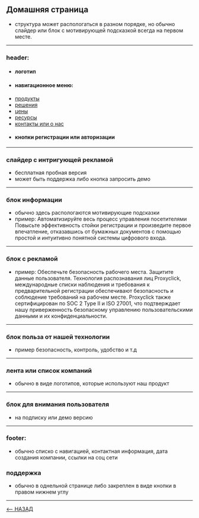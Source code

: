 ## Домашняя страница
- структура может распологаться в разном порядке, но обычно слайдер или блок с мотивирующей подсказкой всегда на первом месте.

---
### header:
- #### логотип
- #### навигационное меню:
- [продукты](./продукты.md)
- [решения](./решения.md)
- [цены](./цены.md)
- [ресурсы](./ресурсы.md)
- [контакты или о нас](./контакты.md)
- #### кнопки регистрации или авторизации

---
### слайдер с интригующей рекламой
- бесплатная пробная версия
- может быть поддержка либо кнопка запросить демо

---
### блок информации
- обычно здесь распологаются мотивирующие подсказки
- пример: Автоматизируйте весь процесс управления посетителями
Повысьте эффективность стойки регистрации и произведите первое впечатление, отказавшись от бумажных документов с помощью простой и интуитивно понятной системы цифрового входа.

---
### блок с рекламой
- пример: Обеспечьте безопасность рабочего места. Защитите данные пользователя.
Технология распознавания лиц Proxyclick, международные списки наблюдения и требования к предварительной регистрации обеспечивают безопасность и соблюдение требований на рабочем месте. Proxyclick также сертифицирован по SOC 2 Type II и ISO 27001, что подтверждает нашу приверженность безопасному управлению пользовательскими данными и их конфиденциальности.

---
### блок польза от нашей технологии
- пример безопасность, контроль, удобство и т.д

---
### лента или список компаний
- обычно в виде логотипов, которые используют наш продукт

---
### блок для внимания пользователя
- на подписку или демо версию

---
### footer: 
- обычно списко с навигацией, контактная информация, дата создания компании, ссылки на соц сети

### поддержка
- обычно в однельной странице либо закреплен в виде кнопки в правом нижнем углу
---

[<-- НАЗАД](../index.md)
